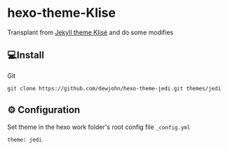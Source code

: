 # hexo-theme-Klise


Transplant from [Jekyll theme Klisé](https://github.com/piharpi/jekyll-klise) and do some modifies

## 💻Install

Git

```
git clone https://github.com/dewjohn/hexo-theme-jedi.git themes/jedi
```



## ⚙ Configuration

Set theme in the hexo work folder's root config file `_config.yml`

```
theme: jedi
```